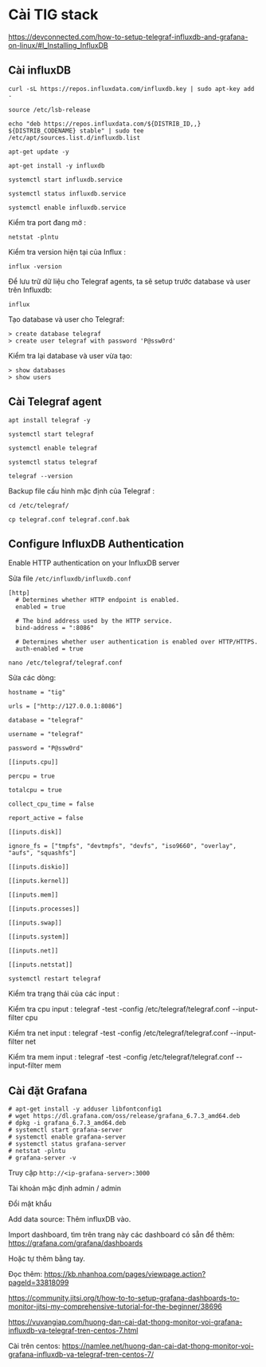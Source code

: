 # Cài TIG stack

https://devconnected.com/how-to-setup-telegraf-influxdb-and-grafana-on-linux/#I_Installing_InfluxDB

## Cài influxDB

```
curl -sL https://repos.influxdata.com/influxdb.key | sudo apt-key add -

source /etc/lsb-release

echo "deb https://repos.influxdata.com/${DISTRIB_ID,,} ${DISTRIB_CODENAME} stable" | sudo tee /etc/apt/sources.list.d/influxdb.list

apt-get update -y

apt-get install -y influxdb

systemctl start influxdb.service

systemctl status influxdb.service

systemctl enable influxdb.service
```

Kiểm tra port đang mở :

    netstat -plntu

Kiểm tra version hiện tại của Influx :

    influx -version

Để lưu trữ dữ liệu cho Telegraf agents, ta sẽ setup trước database và user trên Influxdb:

    influx

Tạo database và user cho Telegraf:

    > create database telegraf
    > create user telegraf with password 'P@ssw0rd'

Kiểm tra lại database và user vừa tạo:

    > show databases
    > show users

## Cài Telegraf agent

```
apt install telegraf -y

systemctl start telegraf

systemctl enable telegraf

systemctl status telegraf

telegraf --version
```

Backup file cấu hình mặc định của Telegraf :

    cd /etc/telegraf/

    cp telegraf.conf telegraf.conf.bak

## Configure InfluxDB Authentication

Enable HTTP authentication on your InfluxDB server

Sửa file `/etc/influxdb/influxdb.conf`
```
[http]
  # Determines whether HTTP endpoint is enabled.
  enabled = true
  
  # The bind address used by the HTTP service.
  bind-address = ":8086"

  # Determines whether user authentication is enabled over HTTP/HTTPS.
  auth-enabled = true
```

    nano /etc/telegraf/telegraf.conf

Sửa các dòng:

```
hostname = "tig"

urls = ["http://127.0.0.1:8086"]

database = "telegraf"

username = "telegraf"

password = "P@ssw0rd"

[[inputs.cpu]]

percpu = true

totalcpu = true

collect_cpu_time = false

report_active = false

[[inputs.disk]]

ignore_fs = ["tmpfs", "devtmpfs", "devfs", "iso9660", "overlay", "aufs", "squashfs"]

[[inputs.diskio]]

[[inputs.kernel]]

[[inputs.mem]]

[[inputs.processes]]

[[inputs.swap]]

[[inputs.system]]

[[inputs.net]]

[[inputs.netstat]]
```

    systemctl restart telegraf

Kiểm tra trạng thái của các input :

Kiểm tra cpu input :
    telegraf -test -config /etc/telegraf/telegraf.conf --input-filter cpu

Kiểm tra net input :
    telegraf -test -config /etc/telegraf/telegraf.conf --input-filter net

Kiểm tra mem input :
    telegraf -test -config /etc/telegraf/telegraf.conf --input-filter mem

## Cài đặt Grafana

```
# apt-get install -y adduser libfontconfig1
# wget https://dl.grafana.com/oss/release/grafana_6.7.3_amd64.deb
# dpkg -i grafana_6.7.3_amd64.deb
# systemctl start grafana-server
# systemctl enable grafana-server
# systemctl status grafana-server
# netstat -plntu
# grafana-server -v
```

Truy cập `http://<ip-grafana-server>:3000`

Tài khoản mặc định admin / admin

Đổi mật khẩu

Add data source: Thêm influxDB vào.

Import dashboard, tìm trên trang này các dashboard có sẵn để thêm: https://grafana.com/grafana/dashboards

Hoặc tự thêm bằng tay.

Đọc thêm: https://kb.nhanhoa.com/pages/viewpage.action?pageId=33818099

https://community.jitsi.org/t/how-to-to-setup-grafana-dashboards-to-monitor-jitsi-my-comprehensive-tutorial-for-the-beginner/38696

https://vuvangiap.com/huong-dan-cai-dat-thong-monitor-voi-grafana-influxdb-va-telegraf-tren-centos-7.html

Cài trên centos: https://namlee.net/huong-dan-cai-dat-thong-monitor-voi-grafana-influxdb-va-telegraf-tren-centos-7/

